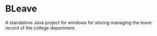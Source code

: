 # BLeave
A standalone Java project for windows for storing managing the leave record of the college department.
